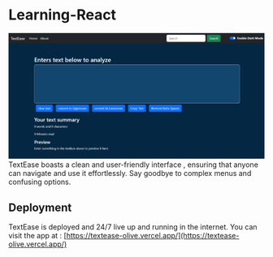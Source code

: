 # Learning-React

![Learning-React](react-app/public/app.png)
TextEase boasts a clean and user-friendly interface , ensuring that anyone can navigate and use it effortlessly. Say goodbye to complex menus and confusing options.

## Deployment

TextEase is deployed and 24/7 live up and running in the internet. You can visit the app at : [https://textease-olive.vercel.app/](https://textease-olive.vercel.app/)
